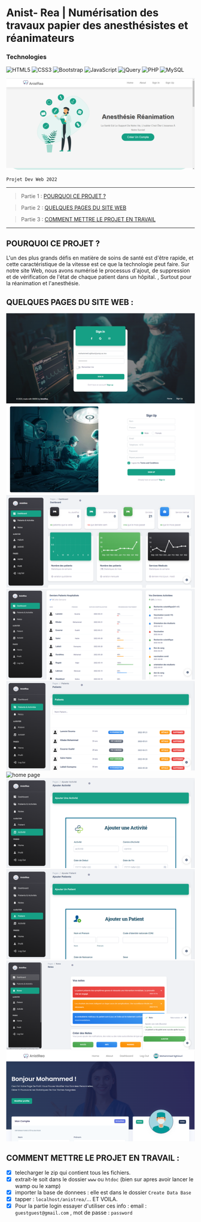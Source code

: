 # Anist- Rea | Numérisation des travaux papier des anesthésistes et réanimateurs

### Technologies

![HTML5](https://img.shields.io/badge/HTML5-E34F26?style=for-the-badge&labelColor=black&logo=html5&logoColor=E34F26)
![CSS3](https://img.shields.io/badge/CSS3-1572B6?style=for-the-badge&labelColor=black&logo=css3&logoColor=1572B6)
![Bootstrap](https://img.shields.io/badge/Bootstrap-563D7C?style=for-the-badge&labelColor=black&logo=bootstrap&logoColor=563D7C)
![JavaScript](https://img.shields.io/badge/JavaScript-F7DF1E?style=for-the-badge&labelColor=black&logo=javascript&logoColor=F7DF1E)
![jQuery](https://img.shields.io/badge/jQuery-0769AD?style=for-the-badge&labelColor=black&logo=jquery&logoColor=0769AD)
![PHP](https://img.shields.io/badge/PHP-777BB4?style=for-the-badge&labelColor=black&logo=php&logoColor=777BB4)
![MySQL](https://img.shields.io/badge/MySQL-4479A1?style=for-the-badge&labelColor=black&logo=mysql&logoColor=4479A1)

![home page](https://github.com/IdrissiSM/AnistRea/blob/main/screens/homePage.PNG)

```
Projet Dev Web 2022
```
---------

> Partie 1 : [POURQUOI CE PROJET ? ](#pourquoi-ce-projet-)
 
> Partie 2 : [QUELQUES PAGES DU SITE WEB](#quelques-pages-du-site-web-)

> Partie 3 : [COMMENT METTRE LE PROJET EN TRAVAIL](#comment-mettre-le-projet-en-travail-)

---------


## POURQUOI CE PROJET ? 

L'un des plus grands défis en matière de soins de santé est d'être rapide, et cette caractéristique de la vitesse est ce que la technologie peut faire. Sur notre site Web, nous avons numérisé le processus d'ajout, de suppression et de vérification de l'état de chaque patient dans un hôpital. , Surtout pour la réanimation et l'anesthésie.

## QUELQUES PAGES DU SITE WEB : 


![home page](https://github.com/IdrissiSM/AnistRea/blob/main/screens/1_login.PNG)
![home page](https://github.com/IdrissiSM/AnistRea/blob/main/screens/2_register.PNG)
![home page](https://github.com/IdrissiSM/AnistRea/blob/main/screens/3_dashboard1.PNG)
![home page](https://github.com/IdrissiSM/AnistRea/blob/main/screens/3_dashboard2.PNG)
![home page](https://github.com/IdrissiSM/AnistRea/blob/main/screens/4_patients.PNG)
![home page](https://github.com/IdrissiSM/AnistRea/blob/main/screens/5_activités.PNG)
![home page](https://github.com/IdrissiSM/AnistRea/blob/main/screens/6_ajouter_activite.PNG)
![home page](https://github.com/IdrissiSM/AnistRea/blob/main/screens/6_ajouter_patient.PNG)
![home page](https://github.com/IdrissiSM/AnistRea/blob/main/screens/7_notes.PNG)
![home page](https://github.com/IdrissiSM/AnistRea/blob/main/screens/8_profil.PNG)


## COMMENT METTRE LE PROJET EN TRAVAIL : 

- [X] telecharger le zip qui contient tous les fichiers. 
- [X] extrait-le soit dans le dossier `www` ou `htdoc` (bien sur apres avoir lancer le wamp ou le xamp)
- [X] importer la base de donnees : elle est dans le dossier `Create Data Base`
- [X] tapper : `localhost/anistrea/`... ET VOILA.
- [X] Pour la partie login essayer d'utiliser ces info : email : `guestguest@gmail.com` , mot de passe : `password`
